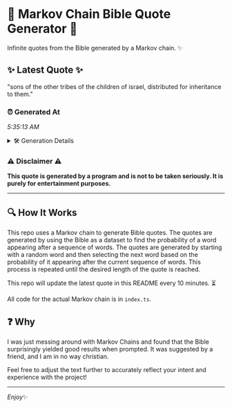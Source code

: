 # 📖 Markov Chain Bible Quote Generator 📖

Infinite quotes from the Bible generated by a Markov chain. ✨

## ✨ Latest Quote ✨
"sons of the other tribes of the children of israel, distributed for inheritance to them."

### ⏰ Generated At
*5:35:13 AM*

<details>
    <summary>🛠️ Generation Details</summary>
    <p>
        <strong>🌱 Seed:</strong> sons<br>
        <strong>🔄 Iterations:</strong> 14<br>
        <strong>📜 Context History:</strong><br>[ sons ]: of<br>[ sons, of ]: the<br>[ sons, of, the ]: other<br>[ sons, of, the, other ]: tribes<br>[ sons, of, the, other, tribes ]: of<br>[ sons, of, the, other, tribes, of ]: the<br>[ of, the, other, tribes, of, the ]: children<br>[ the, other, tribes, of, the, children ]: of<br>[ other, tribes, of, the, children, of ]: israel,<br>[ tribes, of, the, children, of, israel, ]: distributed<br>[ of, the, children, of, israel,, distributed ]: for<br>[ the, children, of, israel,, distributed, for ]: inheritance<br>[ children, of, israel,, distributed, for, inheritance ]: to<br>[ of, israel,, distributed, for, inheritance, to ]: them.<br>
    </p>
</details>

### ⚠️ Disclaimer ⚠️
**This quote is generated by a program and is not to be taken seriously. It is purely for entertainment purposes.**

---

## 🔍 How It Works

This repo uses a Markov chain to generate Bible quotes. The quotes are generated by using the Bible as a dataset to find the probability of a word appearing after a sequence of words. The quotes are generated by starting with a random word and then selecting the next word based on the probability of it appearing after the current sequence of words. This process is repeated until the desired length of the quote is reached.

This repo will update the latest quote in this README every 10 minutes. ⏳

All code for the actual Markov chain is in `index.ts`.

## ❓ Why

I was just messing around with Markov Chains and found that the Bible surprisingly yielded good results when prompted. 
It was suggested by a friend, and I am in no way christian.

Feel free to adjust the text further to accurately reflect your intent and experience with the project!

---

*Enjoy*✨
